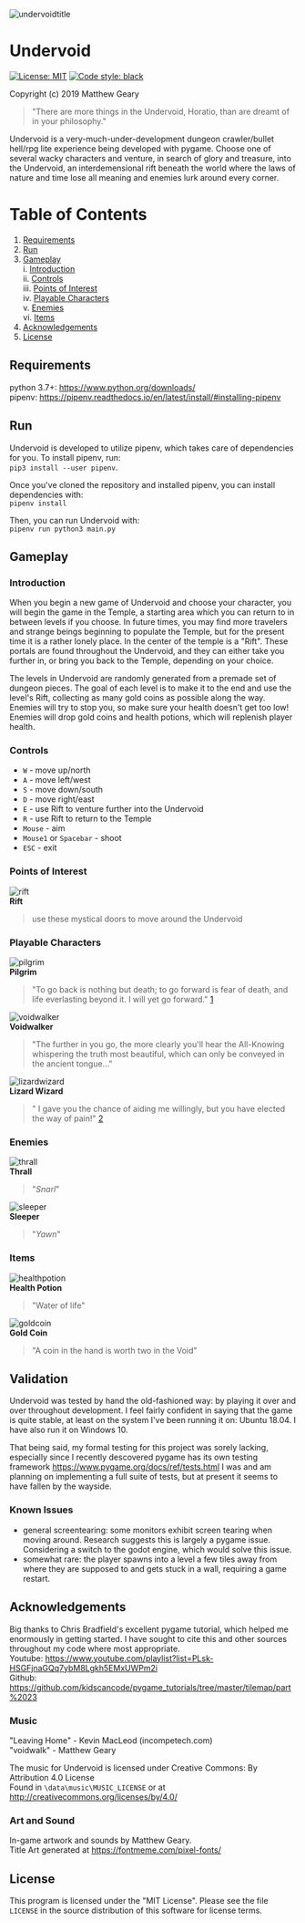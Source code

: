 ![undervoidtitle](/data/img/undervoidtitle.png)

# Undervoid

[![License: MIT](https://img.shields.io/badge/License-MIT-yellow.svg)](https://opensource.org/licenses/MIT)
[![Code style: black](https://img.shields.io/badge/code%20style-black-000000.svg)](https://github.com/psf/black)

Copyright (c) 2019 Matthew Geary  

>"There are more things in the Undervoid, Horatio, than are dreamt of in your philosophy."

Undervoid is a very-much-under-development dungeon crawler/bullet hell/rpg lite experience being developed with pygame. Choose one of several wacky characters and venture, in search of glory and treasure, into the Undervoid, an interdemensional rift beneath the world where the laws of nature and time lose all meaning and enemies lurk around every corner. 

# Table of Contents
1. [Requirements](#requirements)
2. [Run](#run)
3. [Gameplay](#gameplay)  
i. [Introduction](#intro)  
ii. [Controls](#controls)  
iii. [Points of Interest](#points)  
iv. [Playable Characters](#chars)  
v. [Enemies](#mobs)  
vi. [Items](#items)  
4. [Acknowledgements](#ack)
4. [License](#license)

## Requirements <a name="requirements"></a>

python 3.7+: https://www.python.org/downloads/  
pipenv: https://pipenv.readthedocs.io/en/latest/install/#installing-pipenv

## Run <a name="run"></a>

Undervoid is developed to utilize pipenv, which takes care of dependencies for you. To install pipenv, run:  
`pip3 install --user pipenv`. 

Once you've cloned the repository and installed pipenv, you can install dependencies with:  
`pipenv install`

Then, you can run Undervoid with:  
`pipenv run python3 main.py`  

## Gameplay <a name="gameplay"></a>

### Introduction <a name="intro"></a>

When you begin a new game of Undervoid and choose your character, you will begin the game in the Temple, a starting area which you can return to in between levels if you choose. In future times, you may find more travelers and strange beings beginning to populate the Temple, but for the present time it is a rather lonely place. In the center of the temple is a "Rift". These portals are found throughout the Undervoid, and they can either take you further in, or bring you back to the Temple, depending on your choice.  

The levels in Undervoid are randomly generated from a premade set of dungeon pieces. The goal of each level is to make it to the end and use the level's Rift, collecting as many gold coins as possible along the way. Enemies will try to stop you, so make sure your health doesn't get too low! Enemies will drop gold coins and health potions, which will replenish player health. 

### Controls <a name="controls"></a>

* `W` - move up/north
* `A` - move left/west
* `S` - move down/south
* `D` - move right/east
* `E` - use Rift to venture further into the Undervoid
* `R` - use Rift to return to the Temple
* `Mouse` - aim
* `Mouse1` or `Spacebar` - shoot
* `ESC` - exit

### Points of Interest <a name="points"></a>

![rift](/data/img/rift01.png)  
__Rift__
> use these mystical doors to move around the Undervoid

### Playable Characters <a name="chars"></a>

![pilgrim](/data/img/pilgrim_magic.png)  
__Pilgrim__
>"To go back is nothing but death; to go forward is fear of death, and life everlasting beyond it. I will yet go forward." [1](https://www.goodreads.com/work/quotes/1960084-the-pilgrim-s-progress)

![voidwalker](/data/img/voidwalker_magic.png)  
__Voidwalker__
>"The further in you go, the more clearly you'll hear the All-Knowing whispering the truth most beautiful, which can only be conveyed in the ancient tongue..."

![lizardwizard](/data/img/lizardwizard_magic.png)  
__Lizard Wizard__
>" I gave you the chance of aiding me willingly, but you have elected the way of pain!" [2](https://www.imdb.com/title/tt0120737/characters/nm0000489)

### Enemies <a name="mobs"></a>

![thrall](/data/img/thrall.png)  
__Thrall__
>"*Snarl*"

![sleeper](/data/img/sleeper.png)  
__Sleeper__
>"*Yawn*"

### Items <a name="items"></a>

![healthpotion](/data/img/potion01.png)  
__Health Potion__
>"Water of life"

![goldcoin](/data/img/coin01.png)  
__Gold Coin__
>"A coin in the hand is worth two in the Void"

## Validation

Undervoid was tested by hand the old-fashioned way: by playing it over and over throughout development. I feel fairly confident in saying that the game is quite stable, at least on the system I've been running it on: Ubuntu 18.04. I have also run it on Windows 10. 

That being said, my formal testing for this project was sorely lacking, especially since I recently descovered pygame has its own testing framework <https://www.pygame.org/docs/ref/tests.html> I was and am planning on implementing a full suite of tests, but at present it seems to have fallen by the wayside. 

### Known Issues

* general screentearing: some monitors exhibit screen tearing when moving around. Research suggests this is largely a pygame issue. Considering a switch to the godot engine, which would solve this issue. 
* somewhat rare: the player spawns into a level a few tiles away from where they are supposed to and gets stuck in a wall, requiring a game restart. 

## Acknowledgements  <a name="ack"></a>

Big thanks to Chris Bradfield's excellent pygame tutorial, which helped me enormously in getting started.
I have sought to cite this and other sources throughout my code where most appropriate.  
Youtube: <https://www.youtube.com/playlist?list=PLsk-HSGFjnaGQq7ybM8Lgkh5EMxUWPm2i>  
Github: <https://github.com/kidscancode/pygame_tutorials/tree/master/tilemap/part%2023>

### Music

"Leaving Home" - Kevin MacLeod (incompetech.com)  
"voidwalk" - Matthew Geary  
  
The music for Undervoid is licensed under Creative Commons: By Attribution 4.0 License  
Found in `\data\music\MUSIC_LICENSE` or at http://creativecommons.org/licenses/by/4.0/  

### Art and Sound

In-game artwork and sounds by Matthew Geary.  
Title Art generated at https://fontmeme.com/pixel-fonts/

## License  <a name="license"></a>
  
This program is licensed under the "MIT License".  Please
see the file `LICENSE` in the source distribution of this
software for license terms.
